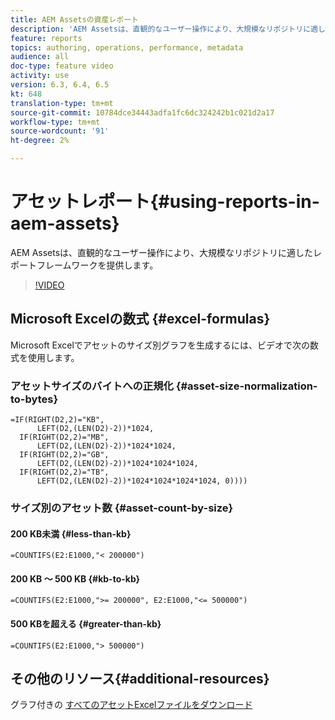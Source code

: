 ```yaml
---
title: AEM Assetsの資産レポート
description: 'AEM Assetsは、直観的なユーザー操作により、大規模なリポジトリに適したレポートフレームワークを提供します。 '
feature: reports
topics: authoring, operations, performance, metadata
audience: all
doc-type: feature video
activity: use
version: 6.3, 6.4, 6.5
kt: 648
translation-type: tm+mt
source-git-commit: 10784dce34443adfa1fc6dc324242b1c021d2a17
workflow-type: tm+mt
source-wordcount: '91'
ht-degree: 2%

---
```



# アセットレポート{#using-reports-in-aem-assets}

AEM Assetsは、直観的なユーザー操作により、大規模なリポジトリに適したレポートフレームワークを提供します。

>[!VIDEO](https://video.tv.adobe.com/v/22140/?quality=12&learn=on)

## Microsoft Excelの数式 {#excel-formulas}

Microsoft Excelでアセットのサイズ別グラフを生成するには、ビデオで次の数式を使用します。

### アセットサイズのバイトへの正規化 {#asset-size-normalization-to-bytes}

```
=IF(RIGHT(D2,2)="KB",
      LEFT(D2,(LEN(D2)-2))*1024,
  IF(RIGHT(D2,2)="MB",
      LEFT(D2,(LEN(D2)-2))*1024*1024,
  IF(RIGHT(D2,2)="GB",
      LEFT(D2,(LEN(D2)-2))*1024*1024*1024,
  IF(RIGHT(D2,2)="TB",
      LEFT(D2,(LEN(D2)-2))*1024*1024*1024*1024, 0))))
```

### サイズ別のアセット数 {#asset-count-by-size}

#### 200 KB未満 {#less-than-kb}

```
=COUNTIFS(E2:E1000,"< 200000")
```

#### 200 KB ～ 500 KB {#kb-to-kb}

```
=COUNTIFS(E2:E1000,">= 200000", E2:E1000,"<= 500000")
```

#### 500 KBを超える {#greater-than-kb}

```
=COUNTIFS(E2:E1000,"> 500000")
```

## その他のリソース{#additional-resources}

グラフ付きの [すべてのアセットExcelファイルをダウンロード](./assets/asset-reports/all-assets.xlsx)
